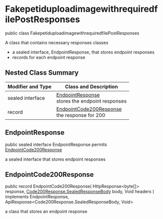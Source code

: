 # FakepetiduploadimagewithrequiredfilePostResponses

public class FakepetiduploadimagewithrequiredfilePostResponses

A class that contains necessary responses classes
- a sealed interface, EndpointResponse, that stores endpoint responses
- records for each endpoint response

## Nested Class Summary
| Modifier and Type | Class and Description |
| ----------------- | --------------------- |
| sealed interface | [EndpointResponse](#endpointresponse)<br> stores the endpoint responses |
| record | [EndpointCode200Response](#endpointcode200response)<br> the response for 200 |

## EndpointResponse
public sealed interface EndpointResponse permits<br>
[EndpointCode200Response](#endpointcode200response)

a sealed interface that stores endpoint responses

## EndpointCode200Response
public record EndpointCode200Response(
    HttpResponse<byte[]> response,
    [Code200Response.SealedResponseBody](../../../paths/fakepetiduploadimagewithrequiredfile/post/responses/Code200Response.md#sealedresponsebody) body,
    Void headers
) implements EndpointResponse, ApiResponse<Code200Response.SealedResponseBody, Void><br>

a class that stores an endpoint response

